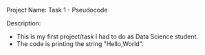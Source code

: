 Project Name: Task 1 - Pseudocode

Description: 
- This is my first project/task I had to do as Data Science student.
- The code is printing the string "Hello,World".
